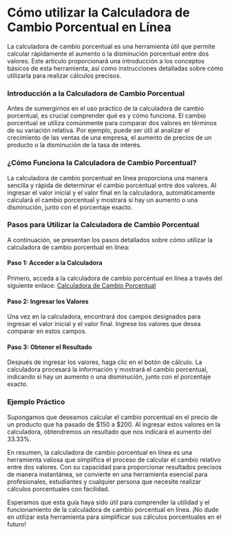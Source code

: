 Cómo utilizar la Calculadora de Cambio Porcentual en Línea
==========================================================

La calculadora de cambio porcentual es una herramienta útil que permite calcular rápidamente el aumento o la disminución porcentual entre dos valores. Este artículo proporcionará una introducción a los conceptos básicos de esta herramienta, así como instrucciones detalladas sobre cómo utilizarla para realizar cálculos precisos.

### Introducción a la Calculadora de Cambio Porcentual

Antes de sumergirnos en el uso práctico de la calculadora de cambio porcentual, es crucial comprender qué es y cómo funciona. El cambio porcentual se utiliza comúnmente para comparar dos valores en términos de su variación relativa. Por ejemplo, puede ser útil al analizar el crecimiento de las ventas de una empresa, el aumento de precios de un producto o la disminución de la tasa de interés.

### ¿Cómo Funciona la Calculadora de Cambio Porcentual?

La calculadora de cambio porcentual en línea proporciona una manera sencilla y rápida de determinar el cambio porcentual entre dos valores. Al ingresar el valor inicial y el valor final en la calculadora, automáticamente calculará el cambio porcentual y mostrará si hay un aumento o una disminución, junto con el porcentaje exacto.

### Pasos para Utilizar la Calculadora de Cambio Porcentual

A continuación, se presentan los pasos detallados sobre cómo utilizar la calculadora de cambio porcentual en línea:

#### Paso 1: Acceder a la Calculadora

Primero, acceda a la calculadora de cambio porcentual en línea a través del siguiente enlace: [Calculadora de Cambio Porcentual](https://www.onlinecalculatorsfree.com/es/math/percentage-change-calculator.html)

#### Paso 2: Ingresar los Valores

Una vez en la calculadora, encontrará dos campos designados para ingresar el valor inicial y el valor final. Ingrese los valores que desea comparar en estos campos.

#### Paso 3: Obtener el Resultado

Después de ingresar los valores, haga clic en el botón de cálculo. La calculadora procesará la información y mostrará el cambio porcentual, indicando si hay un aumento o una disminución, junto con el porcentaje exacto.

### Ejemplo Práctico

Supongamos que deseamos calcular el cambio porcentual en el precio de un producto que ha pasado de $150 a $200. Al ingresar estos valores en la calculadora, obtendremos un resultado que nos indicará el aumento del 33.33%.

En resumen, la calculadora de cambio porcentual en línea es una herramienta valiosa que simplifica el proceso de calcular el cambio relativo entre dos valores. Con su capacidad para proporcionar resultados precisos de manera instantánea, se convierte en una herramienta esencial para profesionales, estudiantes y cualquier persona que necesite realizar cálculos porcentuales con facilidad.

Esperamos que esta guía haya sido útil para comprender la utilidad y el funcionamiento de la calculadora de cambio porcentual en línea. ¡No dude en utilizar esta herramienta para simplificar sus cálculos porcentuales en el futuro!